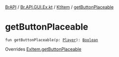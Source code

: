 [BrAPI](../../index.md) / [Br.API.GUI.Ex.kt](../index.md) / [KtItem](index.md) / [getButtonPlaceable](./get-button-placeable.md)

# getButtonPlaceable

`fun getButtonPlaceable(p: `[`Player`](https://hub.spigotmc.org/javadocs/spigot/org/bukkit/entity/Player.html)`): `[`Boolean`](https://kotlinlang.org/api/latest/jvm/stdlib/kotlin/-boolean/index.html)

Overrides [ExItem.getButtonPlaceable](../../-br.-a-p-i.-g-u-i.-ex/-ex-item/get-button-placeable.md)

